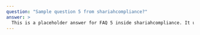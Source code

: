 ```yaml
---
question: "Sample question 5 from shariahcompliance?"
answer: >
  This is a placeholder answer for FAQ 5 inside shariahcompliance. It uses proper YAML block formatting to avoid any parsing issues.
---
```

